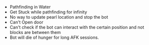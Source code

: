 - Pathfinding in Water
- Get Stuck while pathfinding for infinity
- No way to update pearl location and stop the bot
- Can't Open door
- Can't check if the bot can interact with the certain position and not blocks are between them
- Bot will die of hunger for long AFK sessions.